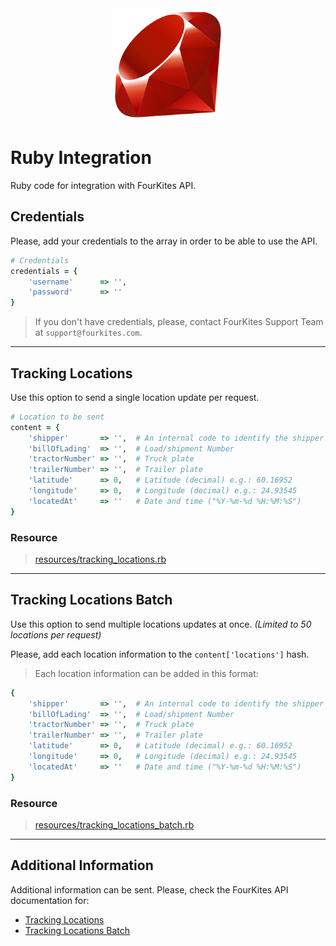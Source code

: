 <div align="center">
	<img src="../assets/images/logos/languages/ruby.svg" width="180" alt="Ruby">
</div>

# Ruby Integration
Ruby code for integration with FourKites API.

## Credentials
Please, add your credentials to the array in order to be able to use the API.

```ruby
# Credentials
credentials = {
    'username'      => '',
    'password'      => ''
}
```

> If you don't have credentials, please, contact FourKites Support Team at `support@fourkites.com`.

---

## Tracking Locations
Use this option to send a single location update per request.

```ruby
# Location to be sent
content = {
    'shipper'       => '',  # An internal code to identify the shipper
    'billOfLading'  => '',  # Load/shipment Number
    'tractorNumber' => '',  # Truck plate
    'trailerNumber' => '',  # Trailer plate
    'latitude'      => 0,   # Latitude (decimal) e.g.: 60.16952
    'longitude'     => 0,   # Longitude (decimal) e.g.: 24.93545
    'locatedAt'     => ''   # Date and time ("%Y-%m-%d %H:%M:%S")
}
```

### Resource
> [resources/tracking_locations.rb](./resources/tracking_locations.rb)

---

## Tracking Locations Batch
Use this option to send multiple locations updates at once. _(Limited to 50 locations per request)_

Please, add each location information to the `content['locations']` hash.
> Each location information can be added in this format:
```ruby
{
    'shipper'       => '',  # An internal code to identify the shipper
    'billOfLading'  => '',  # Load/shipment Number
    'tractorNumber' => '',  # Truck plate
    'trailerNumber' => '',  # Trailer plate
    'latitude'      => 0,   # Latitude (decimal) e.g.: 60.16952
    'longitude'     => 0,   # Longitude (decimal) e.g.: 24.93545
    'locatedAt'     => ''   # Date and time ("%Y-%m-%d %H:%M:%S")
}
```

### Resource
> [resources/tracking_locations_batch.rb](./resources/tracking_locations_batch.rb)

---

## Additional Information
Additional information can be sent. Please, check the FourKites API documentation for:
* [Tracking Locations](https://support.fourkites.com/hc/en-us/articles/115007622407-Tracking-Locations-Batch#TrackingLocations-Batch-REQUESTFORMAT "Request Format")
* [Tracking Locations Batch](https://support.fourkites.com/hc/en-us/articles/115007779288-Tracking-Locations#TrackingLocations-REQUESTFORMAT "Request Format")